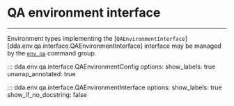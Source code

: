 # QA environment interface

-----

Environment types implementing the [`QAEnvironmentInterface`][dda.env.qa.interface.QAEnvironmentInterface] interface may be managed by the [`env qa`](../../../cli/commands.md#dda-env-qa) command group.

::: dda.env.qa.interface.QAEnvironmentConfig
    options:
      show_labels: true
      unwrap_annotated: true

::: dda.env.qa.interface.QAEnvironmentInterface
    options:
      show_labels: true
      show_if_no_docstring: false
